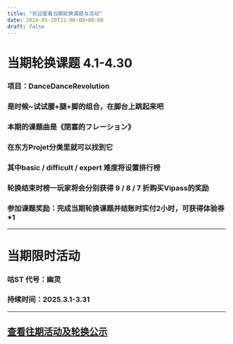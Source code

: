 ```yaml
---
title: "欢迎查看当期轮换课题与活动"
date: 2024-05-20T21:00:00+08:00
draft: false
---
```

# 当期轮换课题 4.1-4.30
### 项目：DanceDanceRevolution
### 是时候~试试腰+腿+脚的组合，在脚台上跳起来吧
### 本期的课题曲是《閉塞的フレーション》
### 在东方Projet分类里就可以找到它
### 其中basic / difficult / expert 难度将设置排行榜
### 轮换结束时榜一玩家将会分别获得 9 / 8 / 7 折购买Vipass的奖励
### 参加课题奖励：完成当期轮换课题并结账时实付2小时，可获得体验券*1
---
# 当期限时活动 
### **咕ST 代号：幽灵**
### 持续时间：2025.3.1-3.31
---
## [查看往期活动及轮换公示](https://gugufun.netlify.app/rotate_his)